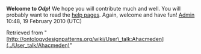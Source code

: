 __Welcome to _Odp_!__ We hope you will contribute much and well. 
You will probably want to read the [help pages](http://ontologydesignpatterns.org/wiki/Help:Contents "Help:Contents"). Again, welcome and have fun! [Admin](http://ontologydesignpatterns.org/wiki/index.php?title=User:Admin&action=edit&redlink=1 "User:Admin (not yet written)") 10:48, 19 February 2010 (UTC)





Retrieved from "[http://ontologydesignpatterns.org/wiki/User\_talk:Ahacmeden](../User_talk/Ahacmeden)"